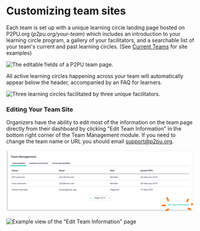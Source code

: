 # Customizing team sites

Each team is set up with a unique learning circle landing page hosted on P2PU.org \(_p2pu.org/your-team_\) which includes an introduction to your learning circle program, a gallery of your facilitators, and a searchable list of your team's current and past learning circles. \(See [Current Teams](https://www.p2pu.org/en/teams/) for site examples\)

![The editable fields of a P2PU team page.](https://learning-circles-user-manual.readthedocs.io/en/latest/_images/team-page-editable-fields.jpg)

All active learning circles happening across your team will automatically appear below the header, accompanied by an FAQ for learners.

![Three learning circles facilitated by three unique facilitators.](https://learning-circles-user-manual.readthedocs.io/en/latest/_images/team-page-bottom.png)

### Editing Your Team Site

Organizers have the ability to edit most of the information on the team page directly from their dashboard by clicking "Edit Team Information" in the bottom right corner of the Team Management module. If you need to change the team name or URL you should email [support@p2pu.org](mailto:support%40p2pu.org). 

![Edit team information button](../.gitbook/assets/team-page-edit-1%20%281%29.png)

![Example view of the &quot;Edit Team Information&quot; page](https://gblobscdn.gitbook.com/assets%2F-MF0HXBgqycuzS4ykXux%2F-MYocAaUazuJwtcocbt-%2F-MYogZHXVJfVxtdo87q2%2FScreen%20Shot%202021-04-21%20at%203.49.39%20PM.png?alt=media&token=f28f8091-fa20-40f8-a91e-7fddd0512e33)

